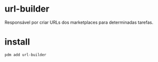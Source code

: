 # url-builder
Responsável por criar URLs dos marketplaces para determinadas tarefas.  

# install
`pdm add url-builder`  
